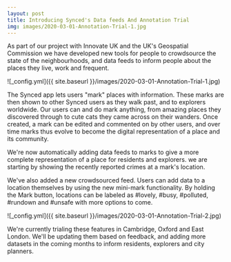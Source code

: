 ```yaml
---
layout: post
title: Introducing Synced's Data feeds And Annotation Trial
img: images/2020-03-01-Annotation-Trial-1.jpg
---
```


As part of our project with Innovate UK and the UK's Geospatial Commission we have developed new tools for people to crowdsource the state of the neighbourhoods, and data feeds to inform people about the places they live, work and frequent. 

![_config.yml]({{ site.baseurl }}/images/2020-03-01-Annotation-Trial-1.jpg)

The Synced app lets users "mark" places with information. These marks are then shown to other Synced users as they walk past, and to explorers worldwide. Our users can and do mark anything, from amazing places they discovered through to cute cats they came across on their wanders. Once created, a mark can be edited and commented on by other users, and over time marks thus evolve to become the digital representation of a place and its community.

We're now automatically adding data feeds to marks to give a more complete representation of a place for residents and explorers. we are starting by showing the recently reported crimes at a mark's location.

We've also added a new crowdsourced feed. Users can add data to a location themselves by using the new mini-mark functionality. By holding the Mark button, locations can be labeled as \#lovely, \#busy, \#polluted, \#rundown and \#unsafe with more options to come.

![_config.yml]({{ site.baseurl }}/images/2020-03-01-Annotation-Trial-2.jpg)

We're currently trialing these features in Cambridge, Oxford and East London. We'll be updating them based on feedback, and adding more datasets in the coming months to inform residents, explorers and city planners.

